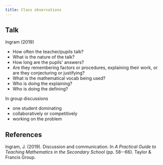 ```yaml
---
title: Class observations
---
```

## Talk

Ingram (2019)

- How often the teacher/pupils talk?
- What is the nature of the talk?
- How long are the pupils' answers?
- Are they remembering factors or procedures, explaining their work, or are they conjecturing or justifying?
- What is the mathematical vocab being used?
- Who is doing the explaining?
- Who is doing the defining?

In group discussions

- one student dominating
- collaboratively or competitively
- working on the problem


## References

Ingram, J. (2019). Discussion and communication. In *A Practical Guide to Teaching Mathematics in the Secondary School* (pp. 58--66). Taylor & Francis Group.